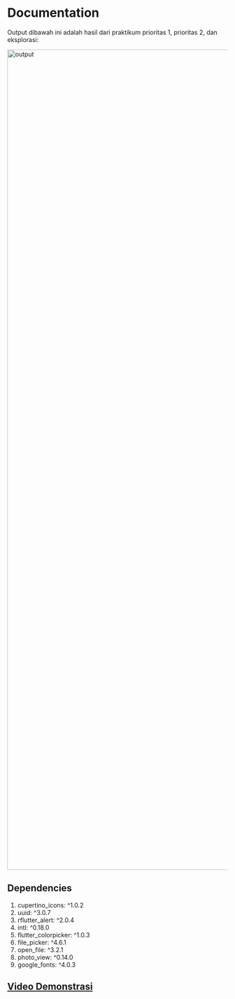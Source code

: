# Documentation

Output dibawah ini adalah hasil dari praktikum prioritas 1, prioritas 2, dan eksplorasi:

<img width="1875" alt="output" src="https://user-images.githubusercontent.com/74108522/227450210-567ed50d-323c-42aa-874f-99954cd7a51b.png">

## Dependencies

1. cupertino_icons: ^1.0.2
2. uuid: ^3.0.7
3. rflutter_alert: ^2.0.4
4. intl: ^0.18.0
5. flutter_colorpicker: ^1.0.3
6. file_picker: ^4.6.1
7. open_file: ^3.2.1
8. photo_view: ^0.14.0
9. google_fonts: ^4.0.3

## [Video Demonstrasi](https://github.com/fauzan2720/flutter_Fauzan-Abdillah/blob/main/17_Assets/screenshots/output.png)

